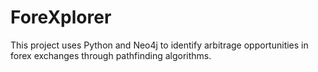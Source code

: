 # ForeXplorer
This project uses Python and Neo4j to identify arbitrage opportunities in forex exchanges through pathfinding algorithms.

